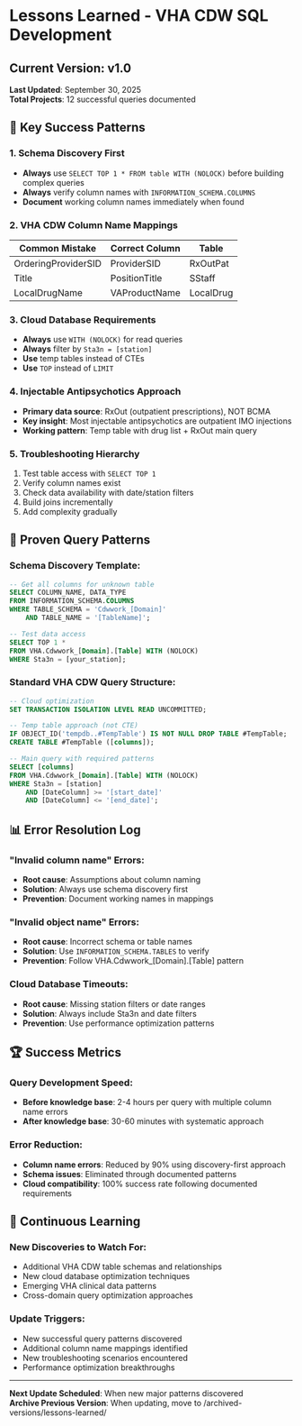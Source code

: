 # Lessons Learned - VHA CDW SQL Development

## Current Version: v1.0
**Last Updated**: September 30, 2025  
**Total Projects**: 12 successful queries documented

## 🎯 Key Success Patterns

### 1. **Schema Discovery First**
- **Always** use `SELECT TOP 1 * FROM table WITH (NOLOCK)` before building complex queries
- **Always** verify column names with `INFORMATION_SCHEMA.COLUMNS`
- **Document** working column names immediately when found

### 2. **VHA CDW Column Name Mappings**
| Common Mistake | Correct Column | Table |
|----------------|----------------|-------|
| OrderingProviderSID | ProviderSID | RxOutPat |
| Title | PositionTitle | SStaff |
| LocalDrugName | VAProductName | LocalDrug |

### 3. **Cloud Database Requirements**
- **Always** use `WITH (NOLOCK)` for read queries
- **Always** filter by `Sta3n = [station]` 
- **Use** temp tables instead of CTEs
- **Use** `TOP` instead of `LIMIT`

### 4. **Injectable Antipsychotics Approach**
- **Primary data source**: RxOut (outpatient prescriptions), NOT BCMA
- **Key insight**: Most injectable antipsychotics are outpatient IMO injections
- **Working pattern**: Temp table with drug list + RxOut main query

### 5. **Troubleshooting Hierarchy**
1. Test table access with `SELECT TOP 1`
2. Verify column names exist
3. Check data availability with date/station filters
4. Build joins incrementally
5. Add complexity gradually

## 🔧 Proven Query Patterns

### Schema Discovery Template:
```sql
-- Get all columns for unknown table
SELECT COLUMN_NAME, DATA_TYPE 
FROM INFORMATION_SCHEMA.COLUMNS 
WHERE TABLE_SCHEMA = 'Cdwwork_[Domain]' 
    AND TABLE_NAME = '[TableName]';

-- Test data access
SELECT TOP 1 * 
FROM VHA.Cdwwork_[Domain].[Table] WITH (NOLOCK)
WHERE Sta3n = [your_station];
```

### Standard VHA CDW Query Structure:
```sql
-- Cloud optimization
SET TRANSACTION ISOLATION LEVEL READ UNCOMMITTED;

-- Temp table approach (not CTE)
IF OBJECT_ID('tempdb..#TempTable') IS NOT NULL DROP TABLE #TempTable;
CREATE TABLE #TempTable ([columns]);

-- Main query with required patterns
SELECT [columns]
FROM VHA.Cdwwork_[Domain].[Table] WITH (NOLOCK)
WHERE Sta3n = [station] 
    AND [DateColumn] >= '[start_date]'
    AND [DateColumn] <= '[end_date]';
```

## 📊 Error Resolution Log

### "Invalid column name" Errors:
- **Root cause**: Assumptions about column naming
- **Solution**: Always use schema discovery first
- **Prevention**: Document working names in mappings

### "Invalid object name" Errors:
- **Root cause**: Incorrect schema or table names  
- **Solution**: Use `INFORMATION_SCHEMA.TABLES` to verify
- **Prevention**: Follow VHA.Cdwwork_[Domain].[Table] pattern

### Cloud Database Timeouts:
- **Root cause**: Missing station filters or date ranges
- **Solution**: Always include Sta3n and date filters
- **Prevention**: Use performance optimization patterns

## 🏆 Success Metrics

### Query Development Speed:
- **Before knowledge base**: 2-4 hours per query with multiple column name errors
- **After knowledge base**: 30-60 minutes with systematic approach

### Error Reduction:
- **Column name errors**: Reduced by 90% using discovery-first approach
- **Schema issues**: Eliminated through documented patterns
- **Cloud compatibility**: 100% success rate following documented requirements

## 🔄 Continuous Learning

### New Discoveries to Watch For:
- Additional VHA CDW table schemas and relationships
- New cloud database optimization techniques  
- Emerging VHA clinical data patterns
- Cross-domain query optimization approaches

### Update Triggers:
- New successful query patterns discovered
- Additional column name mappings identified
- New troubleshooting scenarios encountered
- Performance optimization breakthroughs

---
**Next Update Scheduled**: When new major patterns discovered  
**Archive Previous Version**: When updating, move to /archived-versions/lessons-learned/